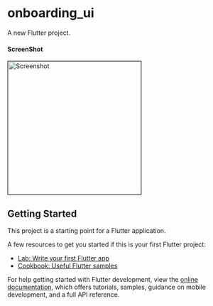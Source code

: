 # onboarding_ui

A new Flutter project.

<h4>ScreenShot</h4>
<a href="https://ibb.co.com/09kbfzH"><img src="https://i.ibb.co.com/vdbnJM0/Record-2024-10-28-08-10-01-ezgif-com-video-to-gif-converter.gif" alt="Screenshot" border="1" width="300"></a>

## Getting Started

This project is a starting point for a Flutter application.

A few resources to get you started if this is your first Flutter project:

- [Lab: Write your first Flutter app](https://docs.flutter.dev/get-started/codelab)
- [Cookbook: Useful Flutter samples](https://docs.flutter.dev/cookbook)

For help getting started with Flutter development, view the
[online documentation](https://docs.flutter.dev/), which offers tutorials,
samples, guidance on mobile development, and a full API reference.
